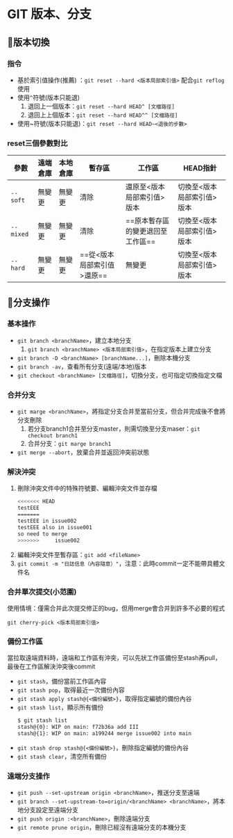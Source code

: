 # GIT 版本、分支
## 🧾版本切換
### 指令
- 基於索引值操作(推薦) ：`git reset --hard <版本局部索引值>`
	配合`git reflog`使用
- 使用`^`符號(版本只能退)
	1. 退回上一個版本：`git reset --hard HEAD^ [文檔路徑]`
	2. 退回上上個版本：`git reset --hard HEAD^^ [文檔路徑]`
- 使用~符號(版本只能退)：`git reset --hard HEAD~<退後的步數>`

### reset三個參數對比
| 參數      | 遠端倉庫 | 本地倉庫 | 暫存區                     | 工作區                           | HEAD指針                   |
| --------- | -------- | -------- | -------------------------- | -------------------------------- | -------------------------- |
| `--soft`  | 無變更   | 無變更   | 清除                       | 還原至<版本局部索引值>版本       | 切換至<版本局部索引值>版本 |
| `--mixed` | 無變更   | 無變更   | 清除                       | ==原本暫存區的變更退回至工作區== | 切換至<版本局部索引值>版本 |
| `--hard`  | 無變更   | 無變更   | ==從<版本局部索引值>還原== | 無變更                           | 切換至<版本局部索引值>版本 |

## 🧾分支操作
### 基本操作
- `git branch <branchName>`，建立本地分支
	1. `git branch <branchName> <版本局部索引值>`，在指定版本上建立分支
- `git branch -D <branchName> [branchName...]`，刪除本機分支
- `git branch -av`，查看所有分支(遠端/本地)版本
- `git checkout <branchName> [文檔路徑]`，切換分支，也可指定切換指定文檔

### 合并分支
- `git marge <branchName>`，將指定分支合并至當前分支，但合并完成後不會將分支刪除
	1. 若分支branch1合并至分支master，則需切換至分支maser：`git checkout branch1`
	2. 合并分支：`git marge branch1`
- `git merge --abort`，放棄合并並返回沖突前狀態

### 解決沖突
1. 刪除沖突文件中的特殊符號要、編輯沖突文件並存檔
	```bash
	<<<<<<< HEAD
	testEEE
	=======
	testEEE in issue002
	testEEE also in issue001
	so need to merge
	>>>>>>> 	issue002
	```
1. 編輯沖突文件至暫存區：`git add <fileName>`
2. `git commit -m "日誌信息（內容隨意）"`，注意：此時commit一定不能帶具體文件名

### 合并單次提交(小范圍)
使用情境：僅需合并此次提交修正的bug，但用merge會合并到許多不必要的程式

`git cherry-pick <版本局部索引值>`

### 備份工作區
當拉取遠端資料時，遠端和工作區有沖突，可以先狀工作區備份至stash再pull，最後在工作區解決沖突後commit

- `git stash`，備份當前工作區內容
- `git stash pop`，取得最近一次備份內容
- `git stash apply stash@{<備份編號>}`，取得指定編號的備份內谷
- `git stash list`，顯示所有備份
	```bash
	$ git stash list
	stash@{0}: WIP on main: f72b36a add III
	stash@{1}: WIP on main: a199244 merge issue002 into main
	```
- `git stash drop stash@{<備份編號>}`，刪除指定編號的備份內谷
- `git stash clear`，清空所有備份

### 遠端分支操作
- `git push --set-upstream origin <branchName>`，推送分支至遠端
- `git branch --set-upstream-to=origin/<branchName> <branchName>`，將本地分支設定至遠端分支
- `git push origin :<branchName>`，刪除遠端分支
- `git remote prune origin`，刪除已經沒有遠端分支的本機分支
